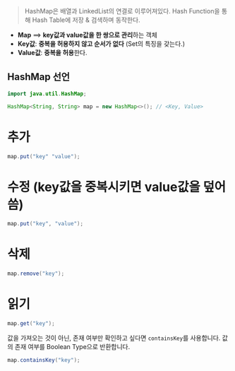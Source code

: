 
> HashMap은 배열과 LinkedList의 연결로 이루어져있다.
> Hash Function을 통해 Hash Table에 저장 & 검색하며 동작한다.



- **Map** ==> **key값과 value값을 한 쌍으로 관리**하는 객체
- **Key값**: **중복을 허용하지 않고 순서가 없다** (Set의 특징을 갖는다.)
- **Value값**: **중복을 허용**한다.



## HashMap 선언
```java
import java.util.HashMap;

HashMap<String, String> map = new HashMap<>(); // <Key, Value>
```



# 추가

```java
map.put("key" "value");
```



# 수정 (key값을 중복시키면 value값을 덮어씀)

```java
map.put("key", "value");
```


# 삭제

```java
map.remove("key");
```


# 읽기

```java
map.get("key");
```


값을 가져오는 것이 아닌, 존재 여부만 확인하고 싶다면 `containsKey`를 사용합니다.
값의 존재 여부를 Boolean Type으로 반환합니다.
```java
map.containsKey("key");
```
